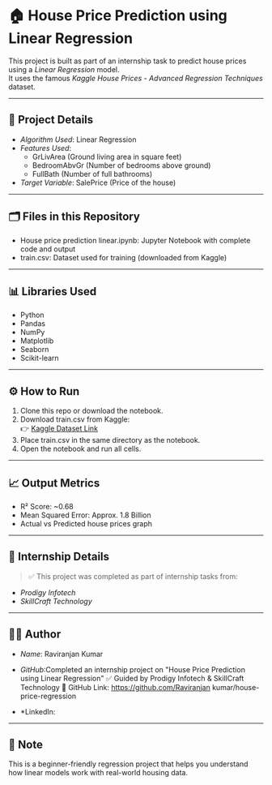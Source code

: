 # 🏠 House Price Prediction using Linear Regression

This project is built as part of an internship task to predict house prices using a *Linear Regression* model.  
It uses the famous *Kaggle House Prices - Advanced Regression Techniques* dataset.

---

## 📌 Project Details

- *Algorithm Used*: Linear Regression
- *Features Used*:
  - GrLivArea (Ground living area in square feet)
  - BedroomAbvGr (Number of bedrooms above ground)
  - FullBath (Number of full bathrooms)
- *Target Variable*: SalePrice (Price of the house)

---

## 🗂 Files in this Repository

- House price prediction linear.ipynb: Jupyter Notebook with complete code and output
- train.csv: Dataset used for training (downloaded from Kaggle)

---

## 📊 Libraries Used

- Python
- Pandas
- NumPy
- Matplotlib
- Seaborn
- Scikit-learn

---

## ⚙ How to Run

1. Clone this repo or download the notebook.
2. Download train.csv from Kaggle:  
   👉 [Kaggle Dataset Link](https://www.kaggle.com/competitions/house-prices-advanced-regression-techniques/data)
3. Place train.csv in the same directory as the notebook.
4. Open the notebook and run all cells.

---

## 📈 Output Metrics

- R² Score: ~0.68
- Mean Squared Error: Approx. 1.8 Billion
- Actual vs Predicted house prices graph

---

## 🏢 Internship Details

> ✅ This project was completed as part of internship tasks from:

- *Prodigy Infotech*
- *SkillCraft Technology*

---

## 👨‍💻 Author

- *Name*: Raviranjan Kumar  
- *GitHub*:Completed an internship project on "House Price Prediction using Linear Regression"
✅ Guided by Prodigy Infotech & SkillCraft Technology
🔗 GitHub Link: https://github.com/Raviranjan kumar/house-price-regression 

- *LinkedIn:

---

## 📌 Note

This is a beginner-friendly regression project that helps you understand how linear models work with real-world housing data.
